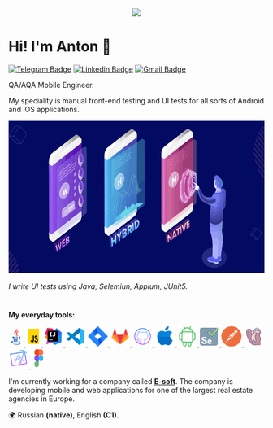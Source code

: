 <div id="header" align="center">
  <img src="https://media.giphy.com/media/M9gbBd9nbDrOTu1Mqx/giphy.gif" width="100"/>
</div>

# Hi! I'm Anton 👋
[![Telegram Badge](https://img.shields.io/badge/-ferdoznik-blue?style=flat&logo=Telegram&logoColor=white&link=https://t.me/ferdoznik)](https://t.me/ferdoznik)
[![Linkedin Badge](https://img.shields.io/badge/-RagozinAnton-blue?style=flat&logo=Linkedin&logoColor=white&link=https://www.linkedin.com/in/anton-ragozin-ferdoznik/)](https://www.linkedin.com/in/anton-ragozin-ferdoznik/)
[![Gmail Badge](https://img.shields.io/badge/-ferdoznik-c14438?style=flat&logo=Gmail&logoColor=white&link=mailto:ferdoznik@gmail.com)](mailto:ferdoznik@gmail.com)

QA/AQA Mobile Engineer.

My speciality is manual front-end testing and UI tests for all sorts of Android and iOS applications.

<p align="left"> 
<a target="_blank" rel="noreferrer"> <img src="https://github.com/ferdoznik/ferdoznik/blob/main/icons/types%20of%20applications.svg" alt="figma" width="700" height="300"/> </a>
</a> 
</p>

*I write UI tests using Java, Selemiun, Appium, JUnit5.*
#
**My everyday tools:**
<p align="left"> 
<a href="https://dev.java/" target="_blank" rel="noreferrer"> <img src="https://github.com/ferdoznik/ferdoznik/blob/main/icons/icons-java.svg" alt="git" width="30" height="40"/> </a>
<a href="https://www.javascript.com/" target="_blank" rel="noreferrer"> <img src="https://github.com/ferdoznik/ferdoznik/blob/main/icons/icons-javascript1.svg" alt="figma" width="30" height="40"/> </a> 
<a href="https://www.jetbrains.com/idea/" target="_blank" rel="noreferrer"> <img src="https://github.com/ferdoznik/ferdoznik/blob/main/icons/icons-intellij-idea.svg" alt="git" width="40" height="40"/> </a>
<a href="https://code.visualstudio.com/" target="_blank" rel="noreferrer"> <img src="https://github.com/ferdoznik/ferdoznik/blob/main/icons/icons-visual-studio.svg" alt="git" width="40" height="40"/> </a> 
<a href="https://www.atlassian.com/software/jira" target="_blank" rel="noreferrer"> <img src="https://github.com/ferdoznik/ferdoznik/blob/main/icons/icons-jira.svg" alt="git" width="40" height="40"/> </a>
<a href="https://about.gitlab.com/" target="_blank" rel="noreferrer"> <img src="https://github.com/ferdoznik/ferdoznik/blob/main/icons/icons-gitlab.svg" alt="git" width="40" height="40"/> </a> 
<a href="https://github.com/" target="_blank" rel="noreferrer"> <img src="https://github.com/ferdoznik/ferdoznik/blob/main/icons/icons-github.svg" alt="git" width="40" height="40"/> </a> 
<a href="https://www.apple.com/ios/ios-16/" target="_blank" rel="noreferrer"> <img src="https://github.com/ferdoznik/ferdoznik/blob/main/icons/icons-apple.svg" alt="git" width="40" height="40"/> </a>
<a href="https://www.android.com/android-13/" target="_blank" rel="noreferrer"> <img src="https://github.com/ferdoznik/ferdoznik/blob/main/icons/icons-android.svg" alt="git" width="40" height="40"/> </a>
<a href="https://www.selenium.dev/" target="_blank" rel="noreferrer"> <img src="https://github.com/ferdoznik/ferdoznik/blob/main/icons/icons-selenium1.svg" alt="git" width="40" height="40"/> </a>
<a href="https://www.postman.com/" target="_blank" rel="noreferrer"> <img src="https://github.com/ferdoznik/ferdoznik/blob/main/icons/postman-icon.svg" alt="git" width="40" height="40"/> </a>
<a href="https://dbeaver.io/" target="_blank" rel="noreferrer"> <img src="https://github.com/ferdoznik/ferdoznik/blob/main/icons/icons-dbeaver.svg" alt="git" width="40" height="40"/> </a>
<a href="https://developer.apple.com/xcode/" target="_blank" rel="noreferrer"> <img src="https://github.com/ferdoznik/ferdoznik/blob/main/icons/icons-xcode.svg" alt="git" width="40" height="40"/> </a>
<a href="https://www.figma.com/" target="_blank" rel="noreferrer"> <img src="https://github.com/ferdoznik/ferdoznik/blob/main/icons/icons-figma.svg" alt="figma" width="30" height="40"/> </a> 
</p>

I'm currently working for a company called **[E-soft](https://esoft.tech/)**. The company is developing mobile and web applications for one of the largest real estate agencies in Europe.

🌍 Russian **(native)**, English **(C1)**.


